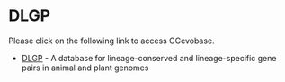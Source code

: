 # DLGP

Please click on the following link to access GCevobase.

* [DLGP](http://ec2-52-40-200-174.us-west-2.compute.amazonaws.com/DLGP/) - A database for lineage-conserved and lineage-specific gene pairs in animal and plant genomes


